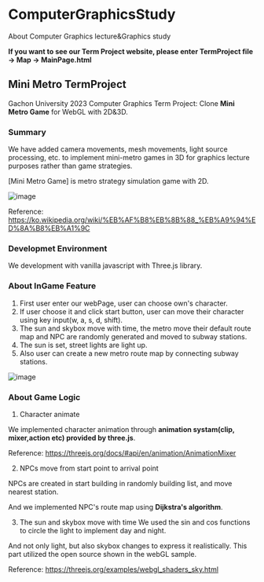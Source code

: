 # ComputerGraphicsStudy
About  Computer Graphics lecture&amp;Graphics study

**If you want to see our Term Project website, please enter TermProject file -> Map -> MainPage.html**
<br/>

## **Mini Metro TermProject**
Gachon University 2023 Computer Graphics Term Project: Clone **Mini Metro Game** for WebGL with 2D&3D.

### Summary
We have added camera movements, mesh movements, light source processing, etc. to implement mini-metro games in 3D for graphics lecture purposes rather than game strategies.

[Mini Metro Game] is metro strategy simulation game with 2D.

![image](https://github.com/Pyeonseohee/ComputerGraphicsStudy/assets/58354506/5e5232e4-2f2e-4119-8cee-5dea4f408096)

Reference: https://ko.wikipedia.org/wiki/%EB%AF%B8%EB%8B%88_%EB%A9%94%ED%8A%B8%EB%A1%9C

### Developmet Environment
We development with vanilla javascript with Three.js library.

### About InGame Feature
1. First user enter our webPage, user can choose own's character.
2. If user choose it and click start button, user can move their character using key input(w, a, s, d, shift).
3. The sun and skybox move with time, the metro move their default route map and NPC are randomly generated and moved to subway stations.
4. The sun is set, street lights are light up.
5. Also user can create a new metro route map by connecting subway stations.


![image](https://github.com/Pyeonseohee/ComputerGraphicsStudy/assets/58354506/31e24495-b20b-4ba1-a688-4129cb5758f1)
<br/>

### About Game Logic
1. Character animate
   
We implemented character animation through **animation systam(clip, mixer,action etc) provided by three.js**.

Reference: https://threejs.org/docs/#api/en/animation/AnimationMixer

2. NPCs move from start point to arrival point
   
NPCs are created in start building in randomly building list, and move nearest station.

And we implemented NPC's route map using **Dijkstra's algorithm**.

3. The sun and skybox move with time
We used the sin and cos functions to circle the light to implement day and night.

And not only light, but also skybox changes to express it realistically.
This part utilized the open source shown in the webGL sample.

Reference: https://threejs.org/examples/webgl_shaders_sky.html


